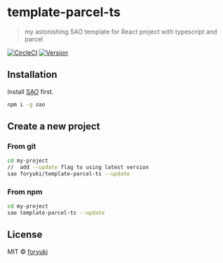 # template-parcel-ts

> my astonishing SAO template for React project with typescript and parcel

[![CircleCI](https://circleci.com/gh/foryuki/template-parcel-ts.svg?style=svg)](https://circleci.com/gh/foryuki/template-parcel-ts)
[![Version](https://img.shields.io/npm/v/template-parcel-ts.svg)](https://www.npmjs.com/package/template-parcel-ts)

## Installation

Install [SAO](https://github.com/egoist/sao) first.

```bash
npm i -g sao
```

## Create a new project
### From git

```bash
cd my-project
//  add --update flag to using latest version
sao foryuki/template-parcel-ts --update
```

### From npm

```bash
cd my-project
sao template-parcel-ts --update
```

## License

MIT &copy; [foryuki](github.com/foryuki)
